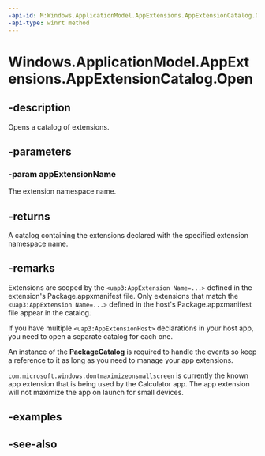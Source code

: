 ```yaml
---
-api-id: M:Windows.ApplicationModel.AppExtensions.AppExtensionCatalog.Open(System.String)
-api-type: winrt method
---
```


<!-- Method syntax
public Windows.ApplicationModel.AppExtensions.AppExtensionCatalog Open(System.String appExtensionName)
-->

# Windows.ApplicationModel.AppExtensions.AppExtensionCatalog.Open

## -description
Opens a catalog of extensions.

## -parameters
### -param appExtensionName
The extension namespace name.

## -returns
A catalog containing the extensions declared with the specified extension namespace name.

## -remarks
Extensions are scoped by the `<uap3:AppExtension Name=...>` defined in the extension's Package.appxmanifest file. Only extensions that match the  `<uap3:AppExtension Name=...>` defined in the host's Package.appxmanifest file appear in the catalog.  

If you have multiple `<uap3:AppExtensionHost>` declarations in your host app, you need to open a separate catalog for each one.

An instance of the **PackageCatalog** is required to handle the events so keep a reference to it as long as you need to manage your app extensions.

`com.microsoft.windows.dontmaximizeonsmallscreen` is currently the known app extension that is being used by the Calculator app. The app extension will not maximize the app on launch for small devices.

## -examples

## -see-also
